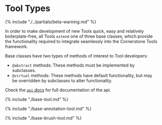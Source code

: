# Tool Types

{% include "./../partials/beta-warning.md" %}

In order to make development of new Tools quick, easy and relatively boilerplate-free, all Tools `extend` one of three base classes, which provide the functionality required to integrate seamlessly into the Cornerstone Tools framework.

Base classes have two types of methods of interest to Tool developers:

- `@abstract` methods: These methods must be implemented by subclasses.
- `@virtual` methods: These methods have default functionality, but may be overridden by subclasses to alter functionality.

Check the [`api` docs](https://tools.cornerstonejs.org/api/) for full documentation of the api.

{% include "./base-tool.md" %}

{% include "./base-annotation-tool.md" %}

{% include "./base-brush-tool.md" %}
